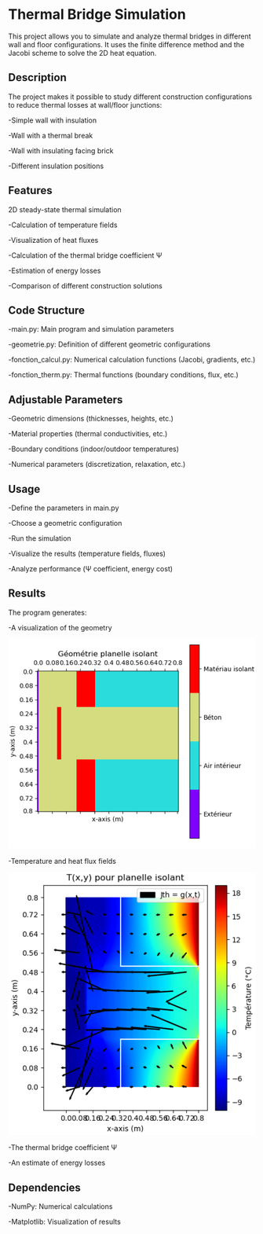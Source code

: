 # Thermal Bridge Simulation

This project allows you to simulate and analyze thermal bridges in different wall and floor configurations. It uses the finite difference method and the Jacobi scheme to solve the 2D heat equation.

## Description

The project makes it possible to study different construction configurations to reduce thermal losses at wall/floor junctions:

-Simple wall with insulation

-Wall with a thermal break

-Wall with insulating facing brick

-Different insulation positions

## Features

2D steady-state thermal simulation

-Calculation of temperature fields

-Visualization of heat fluxes

-Calculation of the thermal bridge coefficient Ψ

-Estimation of energy losses

-Comparison of different construction solutions

## Code Structure

-main.py: Main program and simulation parameters

-geometrie.py: Definition of different geometric configurations

-fonction_calcul.py: Numerical calculation functions (Jacobi, gradients, etc.)

-fonction_therm.py: Thermal functions (boundary conditions, flux, etc.)

## Adjustable Parameters

-Geometric dimensions (thicknesses, heights, etc.)

-Material properties (thermal conductivities, etc.)

-Boundary conditions (indoor/outdoor temperatures)

-Numerical parameters (discretization, relaxation, etc.)

## Usage

-Define the parameters in main.py

-Choose a geometric configuration

-Run the simulation

-Visualize the results (temperature fields, fluxes)

-Analyze performance (Ψ coefficient, energy cost)

## Results

The program generates:

-A visualization of the geometry

<p align="center"> <img src="image/planelle.png" width="600" alt="Thermal bridge geometry"/> </p>

-Temperature and heat flux fields

<p align="center"> <img src="image/temp_planelle.png" width="600" alt="Temperature and heat flux fields"/> </p>

-The thermal bridge coefficient Ψ

-An estimate of energy losses

## Dependencies

-NumPy: Numerical calculations

-Matplotlib: Visualization of results